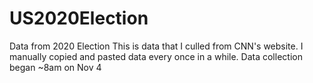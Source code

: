 # US2020Election
Data from 2020 Election
This is data that I culled from CNN's website.  I manually copied and pasted data every once in a while.
Data collection began ~8am on Nov 4
